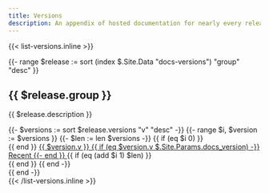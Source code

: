 ```yaml
---
title: Versions
description: An appendix of hosted documentation for nearly every release of Bootstrap, from v1 through v5.
---
```


{{< list-versions.inline >}}
<div class="row">
  {{- range $release := sort (index $.Site.Data "docs-versions") "group" "desc" }}
  <div class="col-md-6 col-lg-4 col-xl mb-4">
    <h2>{{ $release.group }}</h2>
    <p>{{ $release.description }}</p>
    {{- $versions := sort $release.versions "v" "desc" -}}
    {{- range $i, $version := $versions }}
      {{- $len := len $versions -}}
      {{ if (eq $i 0) }}<div class="list-group">{{ end }}
        <a class="list-group-item list-group-item-action py-2 text-primary{{ if (eq $version.v $.Site.Params.docs_version) }} d-flex justify-content-between align-items-center{{ end }}" href="{{ $release.baseurl }}/{{ $version.v }}/">
          {{ $version.v }}
          {{ if (eq $version.v $.Site.Params.docs_version) -}}
          <span class="badge bg-primary">Recent</span>
          {{- end }}
        </a>
      {{ if (eq (add $i 1) $len) }}</div>{{ end }}
    {{ end -}}
  </div>
  {{ end -}}
</div>
{{< /list-versions.inline >}}
